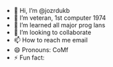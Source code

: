 - 👋 Hi, I’m @jozrdukb
- 👀 I’m veteran, 1st computer 1974
- 🌱 I’m learned all major prog lans
- 💞️ I’m looking to collaborate
- 📫 How to reach me email
- 😄 Pronouns: CoMf
- ⚡ Fun fact:

<!---
jozrdukb/jozrdukb is a ✨ special ✨ repository because its `README.md` (this file) appears on your GitHub profile.
You can click the Preview link to take a look at your changes.
--->
